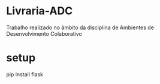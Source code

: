 # Livraria-ADC
Trabalho realizado no âmbito da disciplina de Ambientes de Desenvolvimento Colaborativo 


# setup

pip install flask